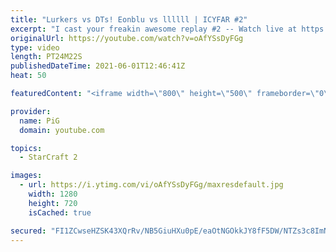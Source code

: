 ```yaml
---
title: "Lurkers vs DTs! Eonblu vs llllll | ICYFAR #2"
excerpt: "I cast your freakin awesome replay #2 -- Watch live at https://www.twitch.tv/x5_pig"
originalUrl: https://youtube.com/watch?v=oAfYSsDyFGg
type: video
length: PT24M22S
publishedDateTime: 2021-06-01T12:46:41Z
heat: 50

featuredContent: "<iframe width=\"800\" height=\"500\" frameborder=\"0\" src=\"https://www.youtube.com/embed/oAfYSsDyFGg\" allow=\"accelerometer; autoplay; encrypted-media; gyroscope; picture-in-picture\" allowfullscreen></iframe>"

provider:
  name: PiG
  domain: youtube.com

topics:
  - StarCraft 2

images:
  - url: https://i.ytimg.com/vi/oAfYSsDyFGg/maxresdefault.jpg
    width: 1280
    height: 720
    isCached: true

secured: "FI1ZCwseHZSK43XQrRv/NB5GiuHXu0pE/eaOtNGOkkJY8fF5DW/NTZs3c8ImNI5pgpKYs9PcHoiPVVtg7pknNqIA+HkPL9wqh8G2j24E6hd5KUq5BAFrED0QlUTxrorb1CA9+0PLdh/KB2cNGMLi1leY8852F8MEzu1rbAq0g7rb68wyDPP73AV6jWN6MsYnyIWRkYrJq3LuFcQ54dlKpM5S+An6ARfS1m1lPo74yavjvgWXKtiOEhbmRppG8yFjR8SRYOwkwIeNtbOu/BIxuLpEHxjtVF1kCVZlHLIhKzku9xftUkyhXM/VViICrhXOVHYlbDoDaOTLfm3w5ElSwd1bPubimP8MDE666uOqE22HLzKAZi+tO77PEFZHxKvUKSfB452ItXnQc6+esnKKWRAg9rW4j00WxjGifykFgBU=;oRBQ+7yIGtnuNd+nW1YAEQ=="
---
```


